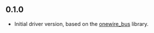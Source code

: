 ## 0.1.0

- Initial driver version, based on the [onewire_bus](https://components.espressif.com/components/espressif/onewire_bus) library.
